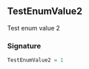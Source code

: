 ## TestEnumValue2

Test enum value 2

<a id="testenumvalue2-signature"></a>

### Signature

```typescript
TestEnumValue2 = 1
```

